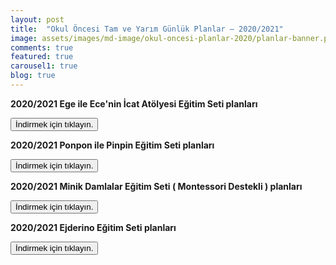 ```yaml
---
layout: post
title:  "Okul Öncesi Tam ve Yarım Günlük Planlar – 2020/2021"
image: assets/images/md-image/okul-oncesi-planlar-2020/planlar-banner.png
comments: true
featured: true
carousel1: true
blog: true
---
```



**2020/2021 Ege ile Ece'nin İcat Atölyesi Eğitim Seti planları**

<a class="not-yellow" href="https://cdn.e-damla.com.tr/PLANLAR/icat_atolyesi_planlar.zip" target="_blank" rel="noopener">
    <button type="button" class="btn btn-outline-primary" style="color:black;">
       İndirmek için tıklayın.
    </button>
</a>


**2020/2021 Ponpon ile Pinpin Eğitim Seti planları**

<a class="not-yellow" href="https://cdn.e-damla.com.tr/PLANLAR/ponponpinpin_planlar.zip" target="_blank" rel="noopener">
    <button type="button" class="btn btn-outline-primary" style="color:black;">
       İndirmek için tıklayın.
    </button>
</a>


**2020/2021 Minik Damlalar Eğitim Seti ( Montessori Destekli ) planları**


<a class="not-yellow" href="https://cdn.e-damla.com.tr/PLANLAR/minikdamla_planlar.zip" target="_blank" rel="noopener">
    <button type="button" class="btn btn-outline-primary" style="color:black;">
       İndirmek için tıklayın.
    </button>
</a>


**2020/2021 Ejderino Eğitim Seti planları** 

<a class="not-yellow" href="https://cdn.e-damla.com.tr/PLANLAR/ejderino_planlar.zip" target="_blank" rel="noopener">
    <button type="button" class="btn btn-outline-primary" style="color:black;">
       İndirmek için tıklayın.
    </button>
</a>


